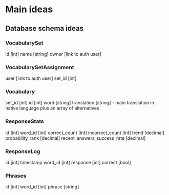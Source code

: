 # Main ideas


## Database schema ideas

### VocabularySet
id [int]
name [string]
owner [link to auth user]

### VocabularySetAssignment
user [link to auth user]
set_id [int]

### Vocabulary
set_id [int]
id [int]
word [string]
translation [string] - main translation in native language plus an array of alternatives

### ResponseStats
id [int]
word_id [int]
correct_count [int]
incorrect_count [int]
trend [decimal]
probability_rank [decimal]
recent_answers_success_rate [decimal]

### ResponseLog
id [int]
timestamp
word_id [int]
response [int]
correct [bool]

### Phrases
id [int]
word_id [int]
phrase [string]
